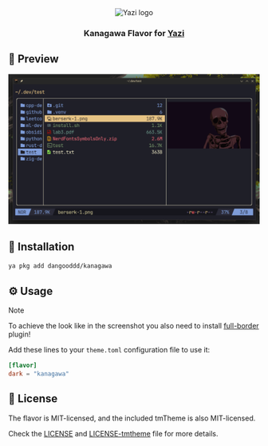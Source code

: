 <div align="center">
  <img src="https://github.com/sxyazi/yazi/blob/main/assets/logo.png?raw=true" alt="Yazi logo" width="20%">
</div>

<h3 align="center">
    Kanagawa Flavor for <a href="https://github.com/sxyazi/yazi">Yazi</a>
</h3>

## 👀 Preview

<img src="preview.png" width="600" />

## 🎨 Installation

```bash
ya pkg add dangooddd/kanagawa
```

## ⚙️ Usage

> [!Note]
> To achieve the look like in the screenshot you also need to install
> [full-border](https://github.com/yazi-rs/plugins/tree/main/full-border.yazi) plugin!

Add these lines to your `theme.toml` configuration file to use it:

```toml
[flavor]
dark = "kanagawa"
```

## 📜 License

The flavor is MIT-licensed, and the included tmTheme is also MIT-licensed.

Check the [LICENSE](LICENSE) and [LICENSE-tmtheme](LICENSE-tmtheme) file for more details.
